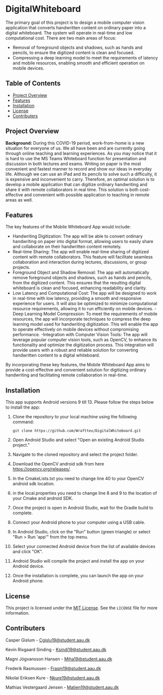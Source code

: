 # DigitalWhiteboard

The primary goal of this project is to design a mobile computer vision application that converts handwritten content on ordinary paper into a digital whiteboard. The system will operate in real-time and low computational cost. There are two main areas of focus:

- Removal of foreground objects and shadows, such as hands and pencils, to ensure the digitized content is clean and focused.
- Compressing a deep learning model to meet the requirements of latency and mobile resources, enabling smooth and efficient operation on mobile devices.

## Table of Contents

- [Project Overview](#project-overview)
- [Features](#features)
- [Installation](#installation)
- [License](#license)
- [Contributers](#contributers)

## Project Overview

**Background:** During this COVID-19 period, work-from-home is a new situation for everyone of us.
We all have been and are currently going through online teaching and learning experiences. As you
may notice that it is hard to use the MS Teams Whiteboard function for presentation and discussion
in both lectures and exams. Writing on paper is the most convenient and fastest manner to record
and show our ideas in everyday life. Although we can use an iPad and its pencils to solve such a
difficulty, it is expensive and inconvenient to carry. Therefore, an optimal solution is to develop a
mobile application that can digitize ordinary handwriting and share it with remote collaborators in
real time. This solution is both cost-effective and convenient with possible application to teaching
in remote areas as well.

## Features

The key features of the Mobile Whiteboard App would include:

- Handwriting Digitization: The app will be able to convert ordinary handwriting on paper into digital format, allowing users to easily share and collaborate on their handwritten content remotely.
- Real-time Sharing: The app will enable real-time sharing of digitized content with remote collaborators. This feature will facilitate seamless collaboration and interaction during lectures, discussions, or group projects.
- Foreground Object and Shadow Removal: The app will automatically remove foreground objects and shadows, such as hands and pencils, from the digitized content. This ensures that the resulting digital whiteboard is clean and focused, enhancing readability and clarity.
- Low Latency and Computational Cost: The app will be designed to work in real-time with low latency, providing a smooth and responsive experience for users. It will also be optimized to minimize computational resource requirements, allowing it to run efficiently on mobile devices.
-Deep Learning Model Compression: To meet the requirements of mobile resources, the app will incorporate techniques to compress the deep learning model used for handwriting digitization. This will enable the app to operate effectively on mobile devices without compromising performance.
-Integration with Computer Vision Tools: The app will leverage popular computer vision tools, such as OpenCV, to enhance its functionality and optimize the digitization process. This integration will provide users with a robust and reliable solution for converting handwritten content to a digital whiteboard.

By incorporating these key features, the Mobile Whiteboard App aims to provide a cost-effective and convenient solution for digitizing ordinary handwriting and facilitating remote collaboration in real-time.

## Installation

This app supports Android versions 9 till 13.
Please follow the steps below to install the app:

1. Clone the repository to your local machine using the following command:

   ```shell
   git clone https://github.com/Wrafttex/DigitalWhiteboard.git
   
2. Open Android Studio and select "Open an existing Android Studio project."
3. Navigate to the cloned repository and select the project folder.
4. Download the OpenCV android sdk from here https://opencv.org/releases/.
5. In the CmakeLists.txt you need to change line 40 to your OpenCV android sdk location.
6. in the local.properties you need to change line 8 and 9 to the location of your Cmake and android SDK.
7. Once the project is open in Android Studio, wait for the Gradle build to complete.
8. Connect your Android phone to your computer using a USB cable.
9. In Android Studio, click on the "Run" button (green triangle) or select "Run > Run 'app'" from the top menu.
10. Select your connected Android device from the list of available devices and click "OK".
11. Android Studio will compile the project and install the app on your Android device.
12. Once the installation is complete, you can launch the app on your Android phone.

## License

This project is licensed under the [MIT License](LICENSE). See the `LICENSE` file for more information.

## Contributers

Casper Gislum - Cgislu19@student.aau.dk

Kevin Risgaard Sinding - Ksindi19@student.aau.dk

Magni Jógvansson Hansen - Mjha19@student.aau.dk

Frederik Rasmussen - Frasm19@student.aau.dk

Nikolai Eriksen Kure - Nkure19@student.aau.dk

Mathias Vestergaard Jensen  - Matjen19@student.aau.dk



